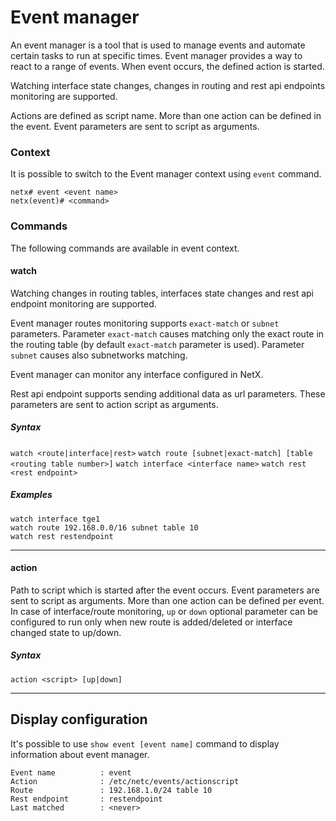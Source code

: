 # Event manager

An event manager is a tool that is used to manage events and automate certain tasks to run at specific times. Event manager provides a way to react to a range of events. When event occurs, the defined action is started.

Watching interface state changes, changes in routing and rest api endpoints monitoring are supported.

Actions are defined as script name. More than one action can be defined in the event. Event parameters are sent to script as arguments.

### Context

It is possible to switch to the Event manager context using `event` command.

```
netx# event <event name>
netx(event)# <command>
```

### Commands

The following commands are available in event context.

#### watch

Watching changes in routing tables, interfaces state changes and rest api endpoint monitoring are supported.

Event manager routes monitoring supports `exact-match` or `subnet` parameters. Parameter  `exact-match` causes matching only the exact route in the routing table (by default `exact-match` parameter is used). Parameter `subnet` causes also subnetworks matching.

Event manager can monitor any interface configured in NetX.

Rest api endpoint supports sending additional data as url parameters. These parameters are sent to action script as arguments.

##### Syntax

`watch <route|interface|rest>`
`watch route [subnet|exact-match] [table <routing table number>]`
`watch interface <interface name>`
`watch rest <rest endpoint>`

##### Examples

```
watch interface tge1
watch route 192.168.0.0/16 subnet table 10
watch rest restendpoint
```

---

#### action

Path to script which is started after the event occurs. Event parameters are sent to script as arguments. More than one action can be defined per event. In case of interface/route monitoring, `up` or `down` optional parameter can be configured to run only when new route is added/deleted or interface changed state to up/down.

##### Syntax

`action <script> [up|down]`

---


## Display configuration

It's possible to use `show event [event name]` command to display information about event manager.

```
Event name          : event
Action              : /etc/netc/events/actionscript
Route               : 192.168.1.0/24 table 10
Rest endpoint       : restendpoint
Last matched        : <never>
```
